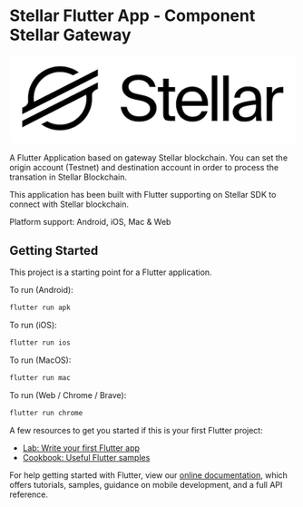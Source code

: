 # Stellar Flutter App - Component Stellar Gateway

![Stellar logo](./art/stellar-logo.png)

A Flutter Application based on gateway Stellar blockchain. You can set the origin account (Testnet) and destination account in order to process the transation in Stellar Blockchain.

This application has been built with Flutter supporting on Stellar SDK to connect with Stellar blockchain.

Platform support: Android, iOS, Mac & Web

## Getting Started

This project is a starting point for a Flutter application.

To run (Android):

```sh
flutter run apk

```
To run (iOS):

```sh
flutter run ios
```

To run (MacOS):

```sh
flutter run mac
```

To run (Web / Chrome / Brave):

```sh
flutter run chrome
``` 




A few resources to get you started if this is your first Flutter project:

- [Lab: Write your first Flutter app](https://flutter.dev/docs/get-started/codelab)
- [Cookbook: Useful Flutter samples](https://flutter.dev/docs/cookbook)

For help getting started with Flutter, view our
[online documentation](https://flutter.dev/docs), which offers tutorials,
samples, guidance on mobile development, and a full API reference.
